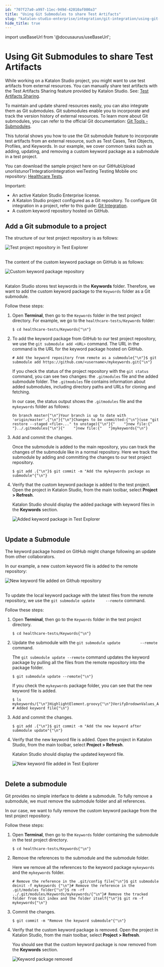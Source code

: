 ```yaml
---
id: "707f27a0-a997-11ec-949d-42010af000a3"
title: "Using Git Submodules to share Test Artifacts"
slug: "katalon-studio-enterprise/integration/git-integration/using-git-submodules-to-share-test-artifacts"
hide_title: true
---
```

import useBaseUrl from '@docusaurus/useBaseUrl';


# <a id="id" class="anchor_top_offset"/><a id="ariaid-title1" class="anchor_top_offset"/>Using Git Submodules to share Test Artifacts

<p xmlns="http://www.w3.org/1999/xhtml" className="p">While working on a Katalon Studio project, you might want to use   test artifacts from external resources. You can manually share test   artifacts with the Test Artifacts Sharing feature provided by   Katalon Studio. See: <a className="xref j-external-link" href="https://docs.katalon.com/katalon-studio/docs/import-export-test-artifact.html" target="_blank">Test     Artifacts Sharing</a>.</p> 
<p xmlns="http://www.w3.org/1999/xhtml" className="p">To maintain and update shared resources easily, you can also   integrate them as Git submodules. Git submodules enable you to   incorporate and track the version history of external resources. To   learn more about Git submodules, you can refer to the official Git   documentation: <a className="xref j-external-link" href="https://git-scm.com/book/en/v2/Git-Tools-Submodules" target="_blank">Git     Tools - Submodules</a>.</p> 
<p xmlns="http://www.w3.org/1999/xhtml" className="p">This tutorial shows you how to use the Git submodule feature to   incorporate test artifacts from an external resource, such as Test   Cases, Test Objects, Profiles, and Keywords. In our example, we   cover common tasks such as adding, updating, and removing a custom   keyword package as a submodule in a test project.</p> 
<p xmlns="http://www.w3.org/1999/xhtml" className="p">You can download the sample project here on our GitHubUpload unorlistunorTIntegrationIntegration weiTesting Testing Mobile onc   repository: <a className="xref j-external-link" href="https://github.com/katalon-studio-samples/healthcare-tests" target="_blank">Healthcare     Tests</a>.</p> 
<div xmlns="http://www.w3.org/1999/xhtml" className="note important note_important"><span className="note__title">Important:</span> 
  <ul className="ul"><li className="li">An active Katalon Studio Enterprise license.</li><li className="li">A Katalon Studio project configured as a Git repository. To
      configure Git integration in a project, refer to this guide: <a className="xref j-external-link" href="https://docs.katalon.com/katalon-studio/docs/git-integration.html#configure-git-integration" target="_blank">Git
        Integration</a>.</li><li className="li">A custom keyword repository hosted on GitHub.</li></ul>
</div>

## <a id="id_1" class="anchor_top_offset"/>Add a Git submodule to a project

<p xmlns="http://www.w3.org/1999/xhtml" className="p">The structure of our test project repository is as follows:</p> 
<p xmlns="http://www.w3.org/1999/xhtml" className="p">   <img className="image" src={useBaseUrl("https://github.com/katalon-studio/docs-images/raw/master/katalon-studio/docs/git-integration-submodules/KS-Test-Explorer.png")} width={400} alt="Test project repository in Test Explorer" /><br /><br /> </p> 
<p xmlns="http://www.w3.org/1999/xhtml" className="p">The content of the custom keyword package on GitHub is as   follows:</p> 
<p xmlns="http://www.w3.org/1999/xhtml" className="p">   <img className="image" src={useBaseUrl("https://github.com/katalon-studio/docs-images/raw/master/katalon-studio/docs/git-integration-submodules/KS-remote-repo-overview.png")} width={700} alt="Custom keyword package repository" /><br /><br /> </p> 
<p xmlns="http://www.w3.org/1999/xhtml" className="p">Katalon Studio stores test keywords in the   <strong className="ph b">Keywords</strong> folder. Therefore, we want to add the   custom keyword package to the <code className="ph codeph">Keywords</code> folder as a Git   submodule.</p> 
<p xmlns="http://www.w3.org/1999/xhtml" className="p">Follow these steps:</p> 
<ol xmlns="http://www.w3.org/1999/xhtml" className="ol"><li className="li">     <p className="p">Open <strong className="ph b">Terminal</strong>, then go to the       <code className="ph codeph">Keywords</code> folder in the test project directory. For       example, we go to the <code className="ph codeph">healthcare-tests/Keywords</code>       folder:</p>     <pre className="pre codeblock"><code>$ cd healthcare-tests/Keywords{"\n"}</code></pre>   </li><li className="li">     <p className="p">To add the keyword package from GitHub to our test project       repository, we use the <code className="ph codeph">git submodule add &lt;URL&gt;</code>       command. The URL in the command is the URL for the keyword package       hosted on GitHub.</p>     <pre className="pre codeblock"><code># Add the keyword repository from remote as a submodule{"\n"}$ git submodule add https://github.com/&lt;username&gt;/mykeywords.git{"\n"}</code></pre>     <p className="p">If you check the status of the project repository with the       <code className="ph codeph">git status</code> command, you can see two changes: the       <code className="ph codeph">.gitmodules</code> file and the added submodule folder. The       <code className="ph codeph">.gitmodules</code> file contains information about added       submodules, including directory paths and URLs for cloning and       fetching.</p>     <p className="p">In our case, the status output shows the       <code className="ph codeph">.gitmodules</code> file and the <code className="ph codeph">mykeywords</code>       folder as follows:</p>     <pre className="pre codeblock"><code>On branch master{"\n"}Your branch is up to date with 'origin/master'.{"\n"}{"\n"}Changes to be committed:{"\n"}(use "git restore --staged &lt;file&gt;..." to unstage){"\n"}{"    "}new file:{"   "}../.gitmodules{"\n"}{"    "}new file:{"   "}mykeywords{"\n"}</code></pre>   </li><li className="li">     <p className="p">Add and commit the changes.</p>     <p className="p">Once the submodule is added to the main repository, you can       track the changes of the submodule like in a normal repository.       Here we track the submodule by adding and committing the changes to       our test project repository.</p>     <pre className="pre codeblock"><code>$ git add .{"\n"}$ git commit -m "Add the mykeywords package as submodule"{"\n"}</code></pre>   </li><li className="li">     <p className="p">Verify that the custom keyword package is added to the test       project. Open the project in Katalon Studio, from the main toolbar,       select <strong className="ph b">Project &gt; Refresh</strong>.</p>     <p className="p">Katalon Studio should display the added package with keyword       files in the <strong className="ph b">Keywords</strong> section.</p>     <p className="p">       <img className="image" src={useBaseUrl("https://github.com/katalon-studio/docs-images/raw/master/katalon-studio/docs/git-integration-submodules/KS-Keywords-added-package.png")} width={500} alt="Added keyword package in Test Explorer" /><br /><br />     </p>   </li></ol> 

## <a id="id_2" class="anchor_top_offset"/>Update a Submodule

<p xmlns="http://www.w3.org/1999/xhtml" className="p">The keyword package hosted on GitHub might change following an   update from other collaborators.</p> 
<p xmlns="http://www.w3.org/1999/xhtml" className="p">In our example, a new custom keyword file is added to the remote   repository:</p> 
<p xmlns="http://www.w3.org/1999/xhtml" className="p">   <img className="image" src={useBaseUrl("https://github.com/katalon-studio/docs-images/raw/master/katalon-studio/docs/git-integration-submodules/KS-remote-repo-newly-added-file.png")} width={700} alt="New keyword file added on Github repository" /><br /><br /> </p> 
<p xmlns="http://www.w3.org/1999/xhtml" className="p">To update the local keyword package with the latest files from   the remote repository, we use the <code className="ph codeph">git submodule update     --remote</code> command.</p> 
<p xmlns="http://www.w3.org/1999/xhtml" className="p">Follow these steps:</p> 
<ol xmlns="http://www.w3.org/1999/xhtml" className="ol"><li className="li">     <p className="p">Open <strong className="ph b">Terminal</strong>, then go to the       <code className="ph codeph">Keywords</code> folder in the test project directory.</p>     <pre className="pre codeblock"><code>$ cd healthcare-tests/Keywords{"\n"}</code></pre>   </li><li className="li">     <p className="p">Update the submodule with the <code className="ph codeph">git submodule update         --remote</code> command.</p>     <p className="p">The <code className="ph codeph">git submodule update --remote</code> command updates       the keyword package by pulling all the files from the remote       repository into the package folder.</p>     <pre className="pre codeblock"><code>$ git submodule update --remote{"\n"}</code></pre>     <p className="p">If you check the <code className="ph codeph">mykeywords</code> package folder, you can       see that the new keyword file is added.</p>     <pre className="pre codeblock"><code>$ ls mykeywords/{"\n"}HighlightElement.groovy{"\n"}VerifyDrodownValues_AlphabeticalOrder.groovy{"\n"}VerifyExpectedAndActualOptionsInDropdown.groovy{"\n"}refreshBrowser.groovy # Added keyword file{"\n"}</code></pre>   </li><li className="li">     <p className="p">Add and commit the changes.</p>     <pre className="pre codeblock"><code>$ git add .{"\n"}$ git commit -m "Add the new keyword after submodule update"{"\n"}</code></pre>   </li><li className="li">     <p className="p">Verify that the new keyword file is added. Open the project in       Katalon Studio, from the main toolbar, select <strong className="ph b">Project &gt;         Refresh</strong>.</p>     <p className="p">Katalon Studio should display the updated keyword file.</p>     <p className="p">       <img className="image" src={useBaseUrl("https://github.com/katalon-studio/docs-images/raw/master/katalon-studio/docs/git-integration-submodules/KS-Keywords-updated-keyword.png")} width={500} alt="New keyword file added in Test Explorer" /><br /><br />     </p>   </li></ol> 

## <a id="id_3" class="anchor_top_offset"/>Delete a submodule

<p xmlns="http://www.w3.org/1999/xhtml" className="p">Git provides no simple interface to delete a submodule. To fully   remove a submodule, we must remove the submodule folder and all   references.</p> 
<p xmlns="http://www.w3.org/1999/xhtml" className="p">In our case, we want to fully remove the custom keyword package   from the test project repository.</p> 
<p xmlns="http://www.w3.org/1999/xhtml" className="p">Follow these steps:</p> 
<ol xmlns="http://www.w3.org/1999/xhtml" className="ol"><li className="li">     <p className="p">Open <strong className="ph b">Terminal</strong>, then go to the       <code className="ph codeph">Keywords</code> folder containing the submodule in the test       project directory.</p>     <pre className="pre codeblock"><code>$ cd healthcare-tests/Keywords{"\n"}</code></pre>   </li><li className="li">     <p className="p">Remove the references to the submodule and the submodule       folder.</p>     <p className="p">Here we remove all the references to the keyword package       <code className="ph codeph">mykeywords</code> and the <code className="ph codeph">mykeywords</code> folder.</p>     <pre className="pre codeblock"><code># Remove the reference in the .git/config file{"\n"}$ git submodule deinit -f mykeywords {"\n"}# Remove the reference in the .git/modules folder{"\n"}$ rm -rf ../.git/modules/Keywords/mykeywords/{"\n"}# Remove the tracked folder from Git index and the folder itself{"\n"}$ git rm -f mykeywords{"\n"}</code></pre>   </li><li className="li">     <p className="p">Commit the changes.</p>     <pre className="pre codeblock"><code>$ git commit -m "Remove the keyword submodule"{"\n"}</code></pre>   </li><li className="li">     <p className="p">Verify that the custom keyword package is removed. Open the       project in Katalon Studio, from the main toolbar, select       <strong className="ph b">Project &gt; Refresh</strong>.</p>     <p className="p">You should see that the custom keyword package is now removed       from the <strong className="ph b">Keywords</strong> section.</p>     <p className="p">       <img className="image" src={useBaseUrl("https://github.com/katalon-studio/docs-images/raw/master/katalon-studio/docs/git-integration-submodules/KS-Keywords-removed-package.png")} width={500} alt="Keyword package removed" /><br /><br />     </p>   </li></ol> 

